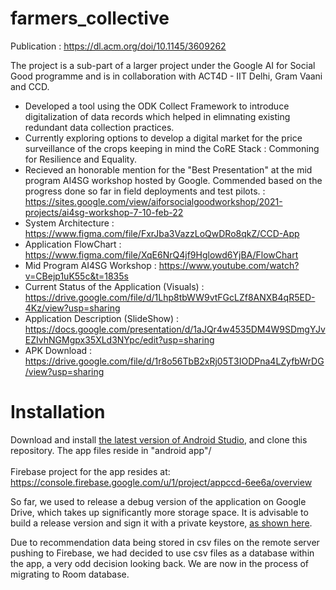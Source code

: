 # farmers_collective
Publication : https://dl.acm.org/doi/10.1145/3609262

The project is a sub-part of a larger project under the Google AI for Social Good programme and is in
collaboration with ACT4D - IIT Delhi, Gram Vaani and CCD. 
</br>
- Developed a tool using the ODK Collect Framework to introduce digitalization of data records which helped in elimnating existing redundant data collection practices. <br>
- Currently exploring options to develop a digital market for the price surveillance of the crops keeping in mind the CoRE Stack : Commoning for Resilience and Equality.
- Recieved an honorable mention for the "Best Presentation" at the mid program AI4SG workshop hosted by Google. Commended based on the progress done so far in field deployments and test pilots. : https://sites.google.com/view/aiforsocialgoodworkshop/2021-projects/ai4sg-workshop-7-10-feb-22
- System Architecture : https://www.figma.com/file/FxrJba3VazzLoQwDRo8qkZ/CCD-App
- Application FlowChart : https://www.figma.com/file/XqE6NrQ4jf9Hglowd6YjBA/FlowChart
- Mid Program AI4SG Workshop : https://www.youtube.com/watch?v=CBejp1uK55c&t=1835s
- Current Status of the Application (Visuals) :  https://drive.google.com/file/d/1Lhp8tbWW9vtFGcLZf8ANXB4qR5ED-4Kz/view?usp=sharing
- Application Description (SlideShow) : https://docs.google.com/presentation/d/1aJQr4w4535DM4W9SDmgYJvEZIvhNGMgpx35XLd3NYpc/edit?usp=sharing
- APK Download : https://drive.google.com/file/d/1r8o56TbB2xRj05T3IODPna4LZyfbWrDG/view?usp=sharing

# Installation

Download and install [the latest version of Android Studio](https://developer.android.com/studio), and clone this repository. The app files reside in "android app"/ <br> <br>
Firebase project for the app resides at: https://console.firebase.google.com/u/1/project/appccd-6ee6a/overview

So far, we used to release a debug version of the application on Google Drive, which takes up significantly more storage space. It is advisable to build a release version and sign it with a private keystore, [as shown here](https://developer.android.com/studio/publish/app-signing).

Due to recommendation data being stored in csv files on the remote server pushing to Firebase, we had decided to use csv files as a database within the app, a very odd decision looking back. We are now in the process of migrating to Room database.
